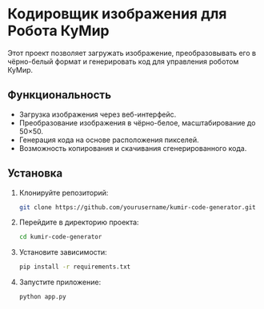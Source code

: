 # Кодировщик изображения для Робота КуМир

Этот проект позволяет загружать изображение, преобразовывать его в чёрно-белый формат и генерировать код для управления роботом КуМир.

## Функциональность
- Загрузка изображения через веб-интерфейс.
- Преобразование изображения в чёрно-белое, масштабирование до 50×50.
- Генерация кода на основе расположения пикселей.
- Возможность копирования и скачивания сгенерированного кода.

## Установка

1. Клонируйте репозиторий:
   ```bash
   git clone https://github.com/yourusername/kumir-code-generator.git
2. Перейдите в директорию проекта:
   ```bash
   cd kumir-code-generator
3. Установите зависимости:
   ```bash
   pip install -r requirements.txt
4. Запустите приложение:
   ```bash
   python app.py
